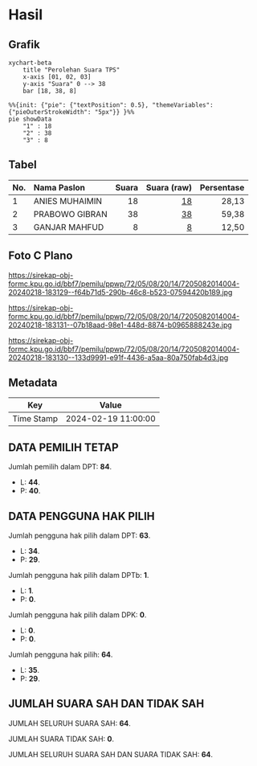 # Hasil

## Grafik

```mermaid
xychart-beta
    title "Perolehan Suara TPS"
    x-axis [01, 02, 03]
    y-axis "Suara" 0 --> 38
    bar [18, 38, 8]
```

```mermaid
%%{init: {"pie": {"textPosition": 0.5}, "themeVariables": {"pieOuterStrokeWidth": "5px"}} }%%
pie showData
    "1" : 18
    "2" : 38
    "3" : 8
```

## Tabel

| No. | Nama Paslon    | Suara | Suara (raw) | Persentase |
|:--- |:-------------- | -----:| -----------:| ----------:|
| 1   | ANIES MUHAIMIN | 18    | [18][p-1]   | 28,13      |
| 2   | PRABOWO GIBRAN | 38    | [38][p-2]   | 59,38      |
| 3   | GANJAR MAHFUD  | 8     | [8][p-3]    | 12,50      |


[p-1]: https://github.com/gigit-pemilu/pemilu-2024-72-sulawesi-tengah/blob/main/pilpres/hitung-suara/sub/72-sulawesi-tengah/sub/05-buol/sub/08-bukal/sub/2014-bukal/sub/004-tps/sub/paslon-1.txt
[p-2]: https://github.com/gigit-pemilu/pemilu-2024-72-sulawesi-tengah/blob/main/pilpres/hitung-suara/sub/72-sulawesi-tengah/sub/05-buol/sub/08-bukal/sub/2014-bukal/sub/004-tps/sub/paslon-2.txt
[p-3]: https://github.com/gigit-pemilu/pemilu-2024-72-sulawesi-tengah/blob/main/pilpres/hitung-suara/sub/72-sulawesi-tengah/sub/05-buol/sub/08-bukal/sub/2014-bukal/sub/004-tps/sub/paslon-3.txt

## Foto C Plano

https://sirekap-obj-formc.kpu.go.id/bbf7/pemilu/ppwp/72/05/08/20/14/7205082014004-20240218-183129--f64b71d5-290b-46c8-b523-07594420b189.jpg

https://sirekap-obj-formc.kpu.go.id/bbf7/pemilu/ppwp/72/05/08/20/14/7205082014004-20240218-183131--07b18aad-98e1-448d-8874-b0965888243e.jpg

https://sirekap-obj-formc.kpu.go.id/bbf7/pemilu/ppwp/72/05/08/20/14/7205082014004-20240218-183130--133d9991-e91f-4436-a5aa-80a750fab4d3.jpg


## Metadata

| Key        | Value               |
| ---------- | ------------------- |
| Time Stamp | 2024-02-19 11:00:00 |


## DATA PEMILIH TETAP

Jumlah pemilih dalam DPT: **84**.
 * L: **44**.
 * P: **40**.

## DATA PENGGUNA HAK PILIH

Jumlah pengguna hak pilih dalam DPT: **63**.
 * L: **34**.
 * P: **29**.

Jumlah pengguna hak pilih dalam DPTb: **1**.
 * L: **1**.
 * P: **0**.

Jumlah pengguna hak pilih dalam DPK: **0**.
 * L: **0**.
 * P: **0**.

Jumlah pengguna hak pilih: **64**.
 * L: **35**.
 * P: **29**.

## JUMLAH SUARA SAH DAN TIDAK SAH

JUMLAH SELURUH SUARA SAH: **64**.

JUMLAH SUARA TIDAK SAH: **0**.

JUMLAH SELURUH SUARA SAH DAN SUARA TIDAK SAH: **64**.


